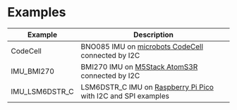 # Examples

| Example        | Description |
| ---------------| ----------- |
| CodeCell       | BNO085 IMU on [microbots CodeCell](https://microbots.io/products/codecell) connected by I2C |
| IMU_BMI270     | BMI270 IMU on [M5Stack AtomS3R](https://shop.m5stack.com/products/atoms3r-dev-kit) connected by I2C |
| IMU_LSM6DSTR_C | LSM6DSTR_C IMU on [Raspberry Pi Pico](https://www.raspberrypi.com/documentation/microcontrollers/pico-series.html) with I2C and SPI examples |
